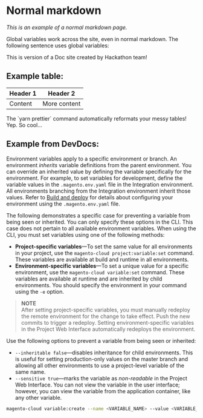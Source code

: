 # Normal markdown

_This is an example of a normal markdown page._

Global variables work across the site, even in normal markdown. The following sentence uses global variables:

This is version <GlobalVariable name='version'/> of a Doc site created by <GlobalVariable name='hackTeam'/> Hackathon team!

## Example table:

| Header 1 | Header 2     |
| -------- | ------------ |
| Content  | More content |

<Callout type="tip" header="Guess what!">
  The `yarn prettier` command automatically reformats your messy tables! Yep. So cool...
</Callout>

## Example from DevDocs:

Environment variables apply to a specific environment or branch. An environment _inherits_ variable definitions from the parent environment. You can override an inherited value by defining the variable specifically for the environment. For example, to set variables for development, define the variable values in the `.magento.env.yaml` file in the Integration environment. All environments branching from the Integration environment inherit those values. Refer to [Build and deploy][] for details about configuring your environment using the `.magento.env.yaml` file.

The following demonstrates a specific case for preventing a variable from being seen or inherited. You can only specify these options in the CLI. This case does not pertain to all available environment variables. When using the CLI, you must set variables using one of the following methods:

- **Project-specific variables**—To set the same value for all environments in your project, use the `magento-cloud project:variable:set` command. These variables are available at build and runtime in all environments.
- **Environment-specific variables**—To set a unique value for a specific environment, use the `magento-cloud variable:set` command. These variables are available at runtime and are inherited by child environments. You should specify the environment in your command using the `-e` option.

> **NOTE**  
> After setting project-specific variables, you must manually redeploy the remote environment for the change to take effect. Push the new commits to trigger a redeploy. Setting environment-specific variables in the Project Web Interface automatically redeploys the environment.

Use the following options to prevent a variable from being seen or inherited:

- `--inheritable false`—disables inheritance for child environments. This is useful for setting production-only values on the master branch and allowing all other environments to use a project-level variable of the same name.
- `--sensitive true`—marks the variable as _non-readable_ in the Project Web Interface. You can not view the variable in the user interface; however, you can view the variable from the application container, like any other variable.

```bash
magento-cloud variable:create --name <VARIABLE_NAME> --value <VARIABLE_VALUE> --inheritable false --sensitive true
```

<!-- link definitions -->

[build and deploy]: https://devdocs.magento.com/cloud/project/magento-env-yaml.html
